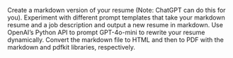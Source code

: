 Create a markdown version of your resume (Note: ChatGPT can do this for you).
Experiment with different prompt templates that take your markdown resume and a job description and output a new resume in markdown.
Use OpenAI’s Python API to prompt GPT-4o-mini to rewrite your resume dynamically.
Convert the markdown file to HTML and then to PDF with the markdown and pdfkit libraries, respectively.
